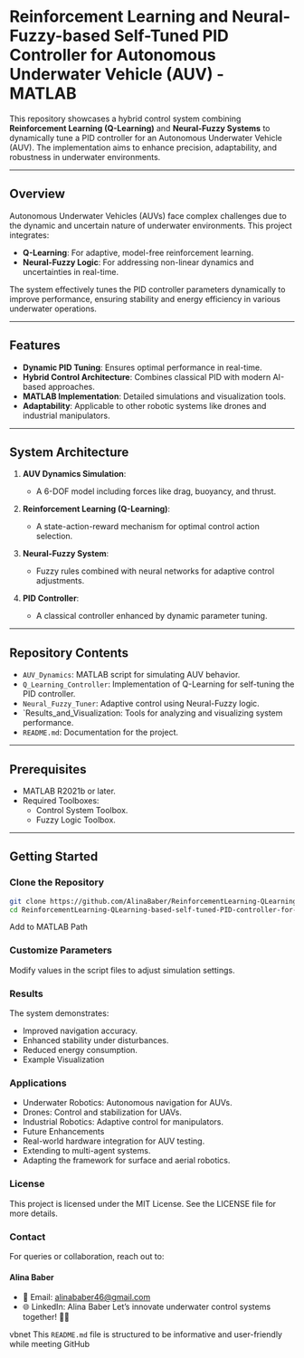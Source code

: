 # Reinforcement Learning and Neural-Fuzzy-based Self-Tuned PID Controller for Autonomous Underwater Vehicle (AUV) - MATLAB

This repository showcases a hybrid control system combining **Reinforcement Learning (Q-Learning)** and **Neural-Fuzzy Systems** to dynamically tune a PID controller for an Autonomous Underwater Vehicle (AUV). The implementation aims to enhance precision, adaptability, and robustness in underwater environments.

---

## Overview

Autonomous Underwater Vehicles (AUVs) face complex challenges due to the dynamic and uncertain nature of underwater environments. This project integrates:
- **Q-Learning**: For adaptive, model-free reinforcement learning.
- **Neural-Fuzzy Logic**: For addressing non-linear dynamics and uncertainties in real-time.

The system effectively tunes the PID controller parameters dynamically to improve performance, ensuring stability and energy efficiency in various underwater operations.

---

## Features

- **Dynamic PID Tuning**: Ensures optimal performance in real-time.
- **Hybrid Control Architecture**: Combines classical PID with modern AI-based approaches.
- **MATLAB Implementation**: Detailed simulations and visualization tools.
- **Adaptability**: Applicable to other robotic systems like drones and industrial manipulators.

---

## System Architecture

1. **AUV Dynamics Simulation**:
   - A 6-DOF model including forces like drag, buoyancy, and thrust.

2. **Reinforcement Learning (Q-Learning)**:
   - A state-action-reward mechanism for optimal control action selection.

3. **Neural-Fuzzy System**:
   - Fuzzy rules combined with neural networks for adaptive control adjustments.

4. **PID Controller**:
   - A classical controller enhanced by dynamic parameter tuning.

---

## Repository Contents

- `AUV_Dynamics`: MATLAB script for simulating AUV behavior.
- `Q_Learning_Controller`: Implementation of Q-Learning for self-tuning the PID controller.
- `Neural_Fuzzy_Tuner`: Adaptive control using Neural-Fuzzy logic.
- `Results_and_Visualization: Tools for analyzing and visualizing system performance.
- `README.md`: Documentation for the project.

---

## Prerequisites

- MATLAB R2021b or later.
- Required Toolboxes:
  - Control System Toolbox.
  - Fuzzy Logic Toolbox.

---

## Getting Started

### Clone the Repository
```bash
git clone https://github.com/AlinaBaber/ReinforcementLearning-QLearning-based-self-tuned-PID-controller-for-AUV-MatLab.git
cd ReinforcementLearning-QLearning-based-self-tuned-PID-controller-for-AUV-MatLab
```
Add to MATLAB Path
### Customize Parameters
Modify values in the script files to adjust simulation settings.

### Results
The system demonstrates:

- Improved navigation accuracy.
- Enhanced stability under disturbances.
- Reduced energy consumption.
- Example Visualization

### Applications
- Underwater Robotics: Autonomous navigation for AUVs.
- Drones: Control and stabilization for UAVs.
- Industrial Robotics: Adaptive control for manipulators.
- Future Enhancements
- Real-world hardware integration for AUV testing.
- Extending to multi-agent systems.
- Adapting the framework for surface and aerial robotics.
### License
This project is licensed under the MIT License. See the LICENSE file for more details.

### Contact
For queries or collaboration, reach out to:

#### Alina Baber

- 📧 Email: alinababer46@gmail.com
- 🌐 LinkedIn: Alina Baber
Let’s innovate underwater control systems together! 🌊🚀

vbnet
This `README.md` file is structured to be informative and user-friendly while meeting GitHub 
